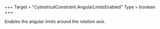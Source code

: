 +++
Target = "CylindricalConstraint.AngularLimitsEnabled"
Type = boolean
+++

Enables the angular limits around the rotation axis.